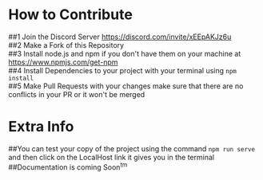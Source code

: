 # How to Contribute
##1 Join the Discord Server https://discord.com/invite/xEEpAKJz6u <br>
##2 Make a Fork of this Repository <br>
##3 Install node.js and  npm if you don't have them on your machine at  https://www.npmjs.com/get-npm <br>
##4 Install Dependencies to your project with your terminal using `npm install`<br>
##5 Make Pull Requests with your changes make sure that there are no conflicts in your PR or it won't be merged <br>
# Extra Info

##You can test your copy of the project using the command `npm run serve` and then click on the LocalHost link it gives you in the terminal<br>
##Documentation is coming Soon<sup>tm</sup>
